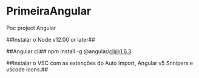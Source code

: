 # PrimeiraAngular

Poc project Angular

##Instalar o Node v12.00 or later##

##Angular cli## 
    npm install -g @angular/cli@1.6.3
    
##Instalar o VSC com as extenções do Auto Import, Angular v5 Snnipers e vscode icons.##

